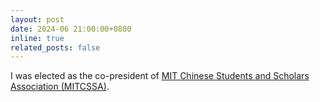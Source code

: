 ```yaml
---
layout: post
date: 2024-06 21:00:00+0800
inline: true
related_posts: false
---
```


I was elected as the co-president of [MIT Chinese Students and Scholars Association (MITCSSA)](https://www.mit-cssa.org/).

